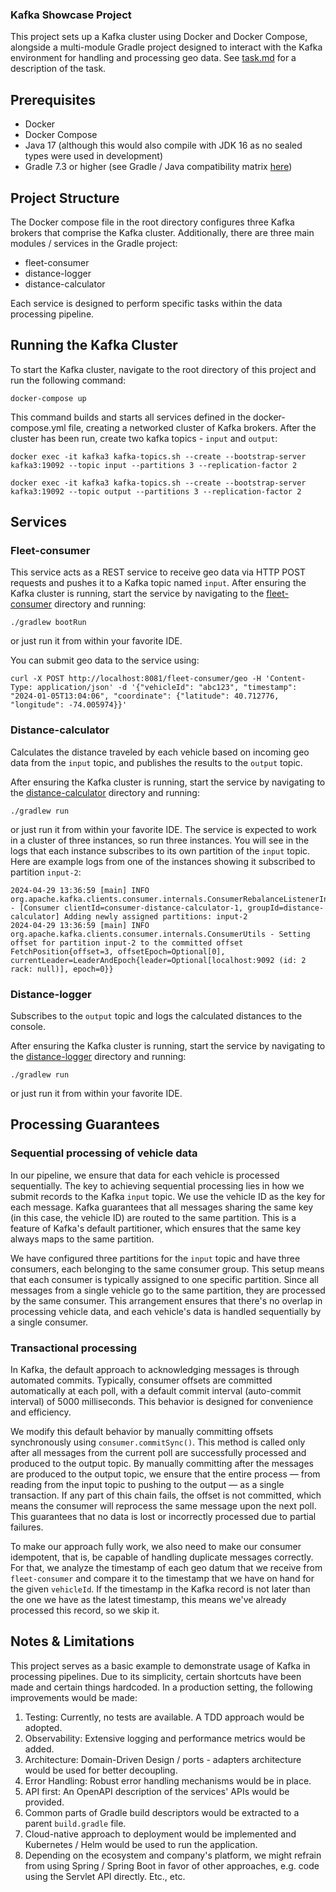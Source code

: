 ### Kafka Showcase Project

This project sets up a Kafka cluster using Docker and Docker Compose, alongside a multi-module Gradle project designed to interact with the
Kafka environment for handling and processing geo data. See [task.md](./task.md) for a description of the task.

## Prerequisites

- Docker
- Docker Compose
- Java 17 (although this would also compile with JDK 16 as no sealed types were used in development)
- Gradle 7.3 or higher (see Gradle / Java compatibility matrix [here](https://docs.gradle.org/current/userguide/compatibility.html))

## Project Structure

The Docker compose file in the root directory configures three Kafka brokers that comprise the Kafka cluster. Additionally, there are three
main modules / services in the Gradle project:

- fleet-consumer
- distance-logger
- distance-calculator

Each service is designed to perform specific tasks within the data processing pipeline.

## Running the Kafka Cluster

To start the Kafka cluster, navigate to the root directory of this project and run the following command:

```shell
docker-compose up
```

This command builds and starts all services defined in the docker-compose.yml file, creating a networked cluster of Kafka brokers. After the
cluster has been run, create two kafka topics - `input` and `output`:

```shell
docker exec -it kafka3 kafka-topics.sh --create --bootstrap-server kafka3:19092 --topic input --partitions 3 --replication-factor 2
```

```shell
docker exec -it kafka3 kafka-topics.sh --create --bootstrap-server kafka3:19092 --topic output --partitions 3 --replication-factor 2
```

## Services

### Fleet-consumer

This service acts as a REST service to receive geo data via HTTP POST requests and pushes it to a Kafka topic named `input`.
After ensuring the Kafka cluster is running, start the service by navigating to the [fleet-consumer](./fleet-consumer) directory and
running:

```shell
./gradlew bootRun
```

or just run it from within your favorite IDE.

You can submit geo data to the service using:

```shell
curl -X POST http://localhost:8081/fleet-consumer/geo -H 'Content-Type: application/json' -d '{"vehicleId": "abc123", "timestamp": "2024-01-05T13:04:06", "coordinate": {"latitude": 40.712776, "longitude": -74.005974}}'
```

### Distance-calculator

Calculates the distance traveled by each vehicle based on incoming geo data from the `input` topic, and publishes the results to the
`output` topic.

After ensuring the Kafka cluster is running, start the service by navigating to the [distance-calculator](./distance-calculator) directory
and running:

```shell
./gradlew run
```

or just run it from within your favorite IDE. The service is expected to work in a cluster of three instances, so run three instances.
You will see in the logs that each instance subscribes to its own partition of the `input` topic. Here are example logs from one of the
instances showing it subscribed to partition `input-2`:

```text
2024-04-29 13:36:59 [main] INFO  org.apache.kafka.clients.consumer.internals.ConsumerRebalanceListenerInvoker - [Consumer clientId=consumer-distance-calculator-1, groupId=distance-calculator] Adding newly assigned partitions: input-2
2024-04-29 13:36:59 [main] INFO  org.apache.kafka.clients.consumer.internals.ConsumerUtils - Setting offset for partition input-2 to the committed offset FetchPosition{offset=3, offsetEpoch=Optional[0], currentLeader=LeaderAndEpoch{leader=Optional[localhost:9092 (id: 2 rack: null)], epoch=0}}
```

### Distance-logger

Subscribes to the `output` topic and logs the calculated distances to the console.

After ensuring the Kafka cluster is running, start the service by navigating to the [distance-logger](./distance-logger) directory
and running:

```shell
./gradlew run
```

or just run it from within your favorite IDE.

## Processing Guarantees

### Sequential processing of vehicle data

In our pipeline, we ensure that data for each vehicle is processed sequentially. The key to achieving sequential processing lies in how we
submit records to the Kafka `input` topic. We use the vehicle ID as the key for each message. Kafka guarantees that all messages sharing the
same key (in this case, the vehicle ID) are routed to the same partition. This is a feature of Kafka's default partitioner, which ensures
that the same key always maps to the same partition.

We have configured three partitions for the `input` topic and have three consumers, each belonging to the same consumer group. This setup
means that each consumer is typically assigned to one specific partition. Since all messages from a single vehicle go to the same partition,
they are processed by the same consumer. This arrangement ensures that there's no overlap in processing vehicle data, and each vehicle's
data is handled sequentially by a single consumer.

### Transactional processing

In Kafka, the default approach to acknowledging messages is through automated commits. Typically, consumer offsets are committed
automatically at each poll, with a default commit interval (auto-commit interval) of 5000 milliseconds. This behavior is designed for
convenience and efficiency.

We modify this default behavior by manually committing offsets synchronously using `consumer.commitSync()`. This method is called only after
all messages from the current poll are successfully processed and produced to the output topic. By manually committing after the messages
are produced to the output topic, we ensure that the entire process — from reading from the input topic to pushing to the output — as a
single transaction. If any part of this chain fails, the offset is not committed, which means the consumer will reprocess the same message
upon the next poll. This guarantees that no data is lost or incorrectly processed due to partial failures.

To make our approach fully work, we also need to make our consumer idempotent, that is, be capable of handling duplicate messages correctly.
For that, we analyze the timestamp of each geo datum that we receive from `fleet-consumer` and compare it to the timestamp that we have on
hand for the given `vehicleId`. If the timestamp in the Kafka record is not later than the one we have as the latest timestamp, this means
we've already processed this record, so we skip it.

## Notes & Limitations

This project serves as a basic example to demonstrate usage of Kafka in processing pipelines. Due to its simplicity, certain shortcuts have
been made and certain things hardcoded. In a production setting, the following improvements would be made:

1. Testing: Currently, no tests are available. A TDD approach would be adopted.
2. Observability: Extensive logging and performance metrics would be added.
3. Architecture: Domain-Driven Design / ports - adapters architecture would be used for better decoupling.
4. Error Handling: Robust error handling mechanisms would be in place.
5. API first: An OpenAPI description of the services' APIs would be provided.
6. Common parts of Gradle build descriptors would be extracted to a parent `build.gradle` file.
7. Cloud-native approach to deployment would be implemented and Kubernetes / Helm would be used to run the application.
8. Depending on the ecosystem and company's platform, we might refrain from using Spring / Spring Boot in favor of other approaches, e.g.
   code using the Servlet API directly.
Etc., etc.